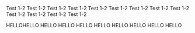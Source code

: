 Test 1-2
Test 1-2
Test 1-2
Test 1-2
Test 1-2
Test 1-2
Test 1-2
Test 1-2
Test 1-2
Test 1-2
Test 1-2
Test 1-2
Test 1-2

HELLOHELLO
HELLO
HELLO
HELLO
HELLO
HELLO
HELLO
HELLO
HELLO